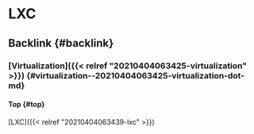 # LXC


## Backlink {#backlink}


### [Virtualization]({{< relref "20210404063425-virtualization" >}}) {#virtualization--20210404063425-virtualization-dot-md}


#### Top {#top}

[LXC]({{< relref "20210404063439-lxc" >}})
